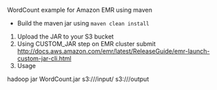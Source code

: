 WordCount example for Amazon EMR using maven

- Build the maven jar using 
`maven clean install`

1. Upload the JAR to your S3 bucket
2. Using CUSTOM_JAR step on EMR cluster submit
http://docs.aws.amazon.com/emr/latest/ReleaseGuide/emr-launch-custom-jar-cli.html
3. Usage

hadoop jar WordCount.jar s3://<your-bucket>/input/  s3://<your-bucket>/output

 
